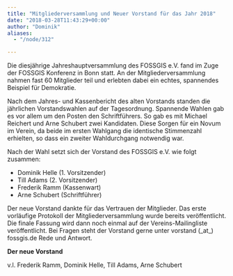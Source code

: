 ```yaml
---
title: "Mitgliederversammlung und Neuer Vorstand für das Jahr 2018"
date: "2018-03-28T11:43:29+00:00"
author: "Dominik"
aliases:
  - "/node/312"

---
```


<p>Die diesjährige Jahreshauptversammlung des FOSSGIS e.V. fand im Zuge der FOSSGIS Konferenz in Bonn statt. An der Mitgliederversammlung nahmen fast 60 Mitglieder teil und erlebten dabei ein echtes, spannendes Beispiel für Demokratie.</p>

<p>Nach dem Jahres- und Kassenbericht des alten Vorstands standen die jährlichen Vorstandswahlen auf der Tagesordnung. 
Spannende Wahlen gab es vor allem um den Posten den Schriftführers. So gab es mit Michael Reichert und Arne Schubert zwei Kandidaten. Diese Sorgen für ein Novum im Verein, da beide im ersten Wahlgang die identische Stimmenzahl erhielten, so dass ein zweiter Wahldurchgang notwendig war. </p>

<p>Nach der Wahl setzt sich der Vorstand des FOSSGIS e.V. wie folgt zusammen:</p>

<ul>
<li>Dominik Helle (1. Vorsitzender)</li>
<li>Till Adams (2. Vorsitzender)</li>
 <li>Frederik Ramm (Kassenwart)</li>
 <li>Arne Schubert (Schriftführer) </li>
</ul>

<p>Der neue Vorstand dankte für das Vertrauen der Mitglieder. Das erste vorläufige Protokoll der Mitgliederversammlung wurde bereits veröffentlicht.  Die finale Fassung wird dann noch einmal auf der Vereins-Mailingliste veröffentlicht. Bei Fragen steht der Vorstand gerne unter vorstand (_at_) fossgis.de Rede und Antwort. </p>

<p><strong>Der neue Vorstand</strong></p>
<p>v.l. Frederik Ramm, Dominik Helle, Till Adams, Arne Schubert</p>
